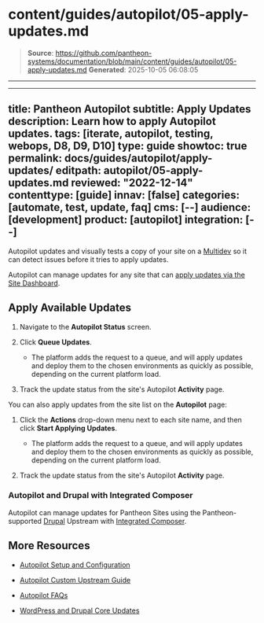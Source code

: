 # content/guides/autopilot/05-apply-updates.md

> **Source**: https://github.com/pantheon-systems/documentation/blob/main/content/guides/autopilot/05-apply-updates.md
> **Generated**: 2025-10-05 06:08:05

---

---
title: Pantheon Autopilot
subtitle: Apply Updates
description: Learn how to apply Autopilot updates.
tags: [iterate, autopilot, testing, webops, D8, D9, D10]
type: guide
showtoc: true
permalink: docs/guides/autopilot/apply-updates/
editpath: autopilot/05-apply-updates.md
reviewed: "2022-12-14"
contenttype: [guide]
innav: [false]
categories: [automate, test, update, faq]
cms: [--]
audience: [development]
product: [autopilot]
integration: [--]
---

Autopilot updates and visually tests a copy of your site on a [Multidev](/guides/multidev) so it can detect issues before it tries to apply updates.

Autopilot can manage updates for any site that can [apply updates via the Site Dashboard](/core-updates#apply-upstream-updates-via-the-site-dashboard).

## Apply Available Updates

1. Navigate to the **Autopilot Status** screen.

1. Click **Queue Updates**.

   - The platform adds the request to a queue, and will apply updates and deploy them to the chosen environments as quickly as possible, depending on the current platform load.

1. Track the update status from the site's Autopilot **Activity** page.

You can also apply updates from the site list on the **<Icon icon="robot"/> Autopilot** page:

1. Click the **Actions** <Icon icon="angleDown" /> drop-down menu next to each site name, and then click **Start Applying Updates**.

   - The platform adds the request to a queue, and will apply updates and deploy them to the chosen environments as quickly as possible, depending on the current platform load.

1. Track the update status from the site's Autopilot **Activity** page.

### Autopilot and Drupal with Integrated Composer

Autopilot can manage updates for Pantheon Sites using the Pantheon-supported [Drupal](/drupal) Upstream with [Integrated Composer](/guides/integrated-composer).

## More Resources

- [Autopilot Setup and Configuration](/guides/autopilot/enable-autopilot)

- [Autopilot Custom Upstream Guide](/guides/autopilot-custom-upstream)

- [Autopilot FAQs](/guides/autopilot/autopilot-faq)

- [WordPress and Drupal Core Updates](/core-updates)
